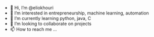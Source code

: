 - 👋 Hi, I’m @eliokhouri
- 👀 I’m interested in entrepreneurship, machine learning, automation
- 🌱 I’m currently learning python, java, C
- 💞️ I’m looking to collaborate on projects 
- 📫 How to reach me ...

<!---
eliokhouri/eliokhouri is a ✨ special ✨ repository because its `README.md` (this file) appears on your GitHub profile.
You can click the Preview link to take a look at your changes.
--->
